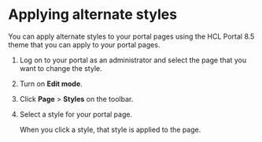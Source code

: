 # Applying alternate styles

You can apply alternate styles to your portal pages using the HCL Portal 8.5 theme that you can apply to your portal pages.

1.  Log on to your portal as an administrator and select the page that you want to change the style.

2.  Turn on **Edit mode**.

3.  Click **Page** \> **Styles** on the toolbar.

4.  Select a style for your portal page.

    When you click a style, that style is applied to the page.



